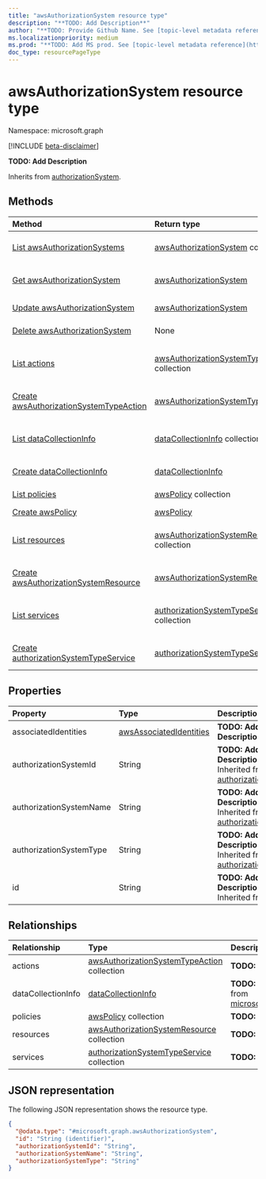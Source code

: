 ```yaml
---
title: "awsAuthorizationSystem resource type"
description: "**TODO: Add Description**"
author: "**TODO: Provide Github Name. See [topic-level metadata reference](https://aka.ms/msgo?pagePath=Document-APIs/Guidelines/Metadata)**"
ms.localizationpriority: medium
ms.prod: "**TODO: Add MS prod. See [topic-level metadata reference](https://aka.ms/msgo?pagePath=Document-APIs/Guidelines/Metadata)**"
doc_type: resourcePageType
---
```


# awsAuthorizationSystem resource type

Namespace: microsoft.graph

[!INCLUDE [beta-disclaimer](../../includes/beta-disclaimer.md)]

**TODO: Add Description**


Inherits from [authorizationSystem](../resources/authorizationsystem.md).

## Methods
|Method|Return type|Description|
|:---|:---|:---|
|[List awsAuthorizationSystems](../api/awsauthorizationsystem-list.md)|[awsAuthorizationSystem](../resources/awsauthorizationsystem.md) collection|Get a list of the [awsAuthorizationSystem](../resources/awsauthorizationsystem.md) objects and their properties.|
|[Get awsAuthorizationSystem](../api/awsauthorizationsystem-get.md)|[awsAuthorizationSystem](../resources/awsauthorizationsystem.md)|Read the properties and relationships of an [awsAuthorizationSystem](../resources/awsauthorizationsystem.md) object.|
|[Update awsAuthorizationSystem](../api/awsauthorizationsystem-update.md)|[awsAuthorizationSystem](../resources/awsauthorizationsystem.md)|Update the properties of an [awsAuthorizationSystem](../resources/awsauthorizationsystem.md) object.|
|[Delete awsAuthorizationSystem](../api/awsauthorizationsystem-delete.md)|None|Delete an [awsAuthorizationSystem](../resources/awsauthorizationsystem.md) object.|
|[List actions](../api/awsauthorizationsystem-list-actions.md)|[awsAuthorizationSystemTypeAction](../resources/awsauthorizationsystemtypeaction.md) collection|Get the awsAuthorizationSystemTypeAction resources from the actions navigation property.|
|[Create awsAuthorizationSystemTypeAction](../api/awsauthorizationsystem-post-actions.md)|[awsAuthorizationSystemTypeAction](../resources/awsauthorizationsystemtypeaction.md)|Create a new awsAuthorizationSystemTypeAction object.|
|[List dataCollectionInfo](../api/awsauthorizationsystem-list-datacollectioninfo.md)|[dataCollectionInfo](../resources/datacollectioninfo.md) collection|Get the dataCollectionInfo resources from the dataCollectionInfo navigation property.|
|[Create dataCollectionInfo](../api/awsauthorizationsystem-post-datacollectioninfo.md)|[dataCollectionInfo](../resources/datacollectioninfo.md)|Create a new dataCollectionInfo object.|
|[List policies](../api/awsauthorizationsystem-list-policies.md)|[awsPolicy](../resources/awspolicy.md) collection|Get the awsPolicy resources from the policies navigation property.|
|[Create awsPolicy](../api/awsauthorizationsystem-post-policies.md)|[awsPolicy](../resources/awspolicy.md)|Create a new awsPolicy object.|
|[List resources](../api/awsauthorizationsystem-list-resources.md)|[awsAuthorizationSystemResource](../resources/awsauthorizationsystemresource.md) collection|Get the awsAuthorizationSystemResource resources from the resources navigation property.|
|[Create awsAuthorizationSystemResource](../api/awsauthorizationsystem-post-resources.md)|[awsAuthorizationSystemResource](../resources/awsauthorizationsystemresource.md)|Create a new awsAuthorizationSystemResource object.|
|[List services](../api/awsauthorizationsystem-list-services.md)|[authorizationSystemTypeService](../resources/authorizationsystemtypeservice.md) collection|Get the authorizationSystemTypeService resources from the services navigation property.|
|[Create authorizationSystemTypeService](../api/awsauthorizationsystem-post-services.md)|[authorizationSystemTypeService](../resources/authorizationsystemtypeservice.md)|Create a new authorizationSystemTypeService object.|

## Properties
|Property|Type|Description|
|:---|:---|:---|
|associatedIdentities|[awsAssociatedIdentities](../resources/awsassociatedidentities.md)|**TODO: Add Description**|
|authorizationSystemId|String|**TODO: Add Description** Inherited from [authorizationSystem](../resources/authorizationsystem.md).|
|authorizationSystemName|String|**TODO: Add Description** Inherited from [authorizationSystem](../resources/authorizationsystem.md).|
|authorizationSystemType|String|**TODO: Add Description** Inherited from [authorizationSystem](../resources/authorizationsystem.md).|
|id|String|**TODO: Add Description** Inherited from [entity](../resources/entity.md).|

## Relationships
|Relationship|Type|Description|
|:---|:---|:---|
|actions|[awsAuthorizationSystemTypeAction](../resources/awsauthorizationsystemtypeaction.md) collection|**TODO: Add Description**|
|dataCollectionInfo|[dataCollectionInfo](../resources/datacollectioninfo.md)|**TODO: Add Description** Inherited from [microsoft.graph.authorizationSystem](../resources/authorizationsystem.md)|
|policies|[awsPolicy](../resources/awspolicy.md) collection|**TODO: Add Description**|
|resources|[awsAuthorizationSystemResource](../resources/awsauthorizationsystemresource.md) collection|**TODO: Add Description**|
|services|[authorizationSystemTypeService](../resources/authorizationsystemtypeservice.md) collection|**TODO: Add Description**|

## JSON representation
The following JSON representation shows the resource type.
<!-- {
  "blockType": "resource",
  "keyProperty": "id",
  "@odata.type": "microsoft.graph.awsAuthorizationSystem",
  "baseType": "microsoft.graph.authorizationSystem",
  "openType": false
}
-->
``` json
{
  "@odata.type": "#microsoft.graph.awsAuthorizationSystem",
  "id": "String (identifier)",
  "authorizationSystemId": "String",
  "authorizationSystemName": "String",
  "authorizationSystemType": "String"
}
```


